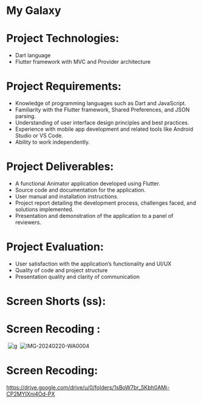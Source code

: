 # My Galaxy
# Project Technologies:
- Dart language
- Flutter framework with MVC and Provider architecture

# Project Requirements:
- Knowledge of programming languages such as Dart and JavaScript.
- Familiarity with the Flutter framework, Shared Preferences, and JSON parsing.
- Understanding of user interface design principles and best practices.
- Experience with mobile app development and related tools like Android Studio or VS Code.
- Ability to work independently.
# Project Deliverables:
- A functional Animator application developed using Flutter.
- Source code and documentation for the application.
- User manual and installation instructions.
- Project report detailing the development process, challenges faced, and solutions implemented.
- Presentation and demonstration of the application to a panel of reviewers.

# Project Evaluation:
- User satisfaction with the application’s functionality and UI/UX
- Quality of code and project structure
- Presentation quality and clarity of communication
# Screen Shorts (ss):
# Screen Recoding :
<img src > ![g](https://github.com/dipak2005/my_galaxy/assets/143473007/64f3c39e-3137-4ebc-a6ed-cb6edc185c19)
<img src > ![IMG-20240220-WA0004](https://github.com/dipak2005/my_galaxy/assets/143473007/09add095-e5af-4ccf-9c15-914fe1e2c2f7)
# Screen Recoding:
https://drive.google.com/drive/u/0/folders/1sBoW7br_5Kbh0AMi-CP2MYIXni4Od-PX


